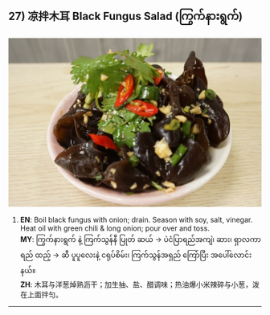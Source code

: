 ## 27) 凉拌木耳 Black Fungus Salad (ကြွက်နားရွက်)
![凉拌木耳 Black Fungus Salad (ကြွက်နားရွက်)](image/27.jpg)

1. **EN**: Boil black fungus with onion; drain. Season with soy, salt, vinegar. Heat oil with green chili & long onion; pour over and toss.  
   **MY**: ကြွက်နားရွက် နဲ့ ကြက်သွန်နီ ပြုတ် ဆယ် → ပဲငံပြာရည်အကျဲ၊ ဆား၊ ရှာလကာ ရည် ထည့် → ဆီ ပူပူလေးနဲ့ ငရုပ်စိမ်း၊ ကြက်သွန်အရှည် ကြော်ပြီး အပေါ်လောင်း နယ်။  
   **ZH**: 木耳与洋葱焯熟沥干；加生抽、盐、醋调味；热油爆小米辣碎与小葱，泼在上面拌匀。

---
